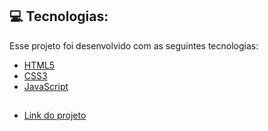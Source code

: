 ## :computer: Tecnologias:

Esse projeto foi desenvolvido com as seguintes tecnologias:

- [HTML5](https://developer.mozilla.org/pt-BR/docs/Web/HTML)
- [CSS3](https://developer.mozilla.org/pt-BR/docs/Web/CSS)
- [JavaScript](https://developer.mozilla.org/pt-BR/docs/Web/JavaScript)

##

- [Link do projeto](https://murilonp.github.io/projeto-bateria/)

